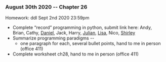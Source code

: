 ### August 30th 2020  -- Chapter 26
Homework: ddl Sept 2nd 2020 23:59pm
* Complete “record” programming in python, submit link here: Andy, Brian, Cathy, [Daniel](https://github.com/Yuudachi530/Assignment/tree/master/Record9.2), Jack,  Harry, [Julian](https://github.com/wudithu08/icc-AL-CS-2021/tree/master/2020-2021%20year#august-30th-2020-----chapter-26),  [Lisa](https://github.com/ZeroxAlone/200830), Nico, [Shirley](https://github.com/ShirleyAiko/S3/blob/master/SS1/RecordExample.py)
* Summarize programming paradigms -- 
    * one paragraph for each, several bullet points, hand to me in person (office 411) 
* Complete worksheet ch28, hand to me in person (office 411) 

